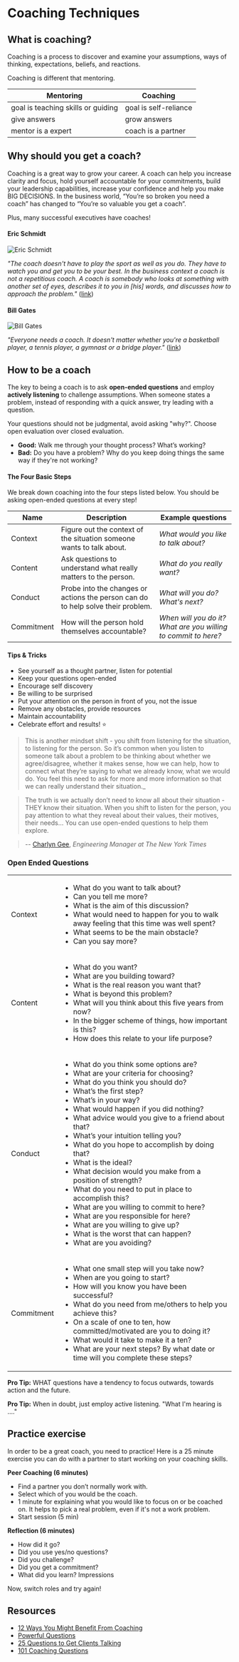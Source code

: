 # Coaching Techniques

## What is coaching?

Coaching is a process to discover and examine your assumptions, ways of thinking, expectations, beliefs, and reactions.

Coaching is different that mentoring.

| Mentoring   | Coaching  |
|---                                 | ---                    |
| goal is teaching skills or guiding | goal is self-reliance  |
| give answers                       | grow answers           |
| mentor is a expert                 | coach is a partner     |


## Why should you get a coach?

Coaching is a great way to grow your career. A coach can help you increase clarity and focus, hold yourself accountable for your commitments, build your leadership capabilities, increase your confidence and help you make BIG DECISIONS. In the business world, “You’re so broken you need a coach” has changed to “You’re so valuable you get a coach”.

Plus, many successful executives have coaches!

#### Eric Schmidt

![Eric Schmidt](/docs/images/eric-schmidt.jpg)

_"The coach doesn't have to play the sport as well as you do. They have to watch you and get you to be your best. In the business context a coach is not a repetitious coach. A coach is somebody who looks at something with another set of eyes, describes it to you in [his] words, and discusses how to approach the problem."_ ([link](http://archive.fortune.com/galleries/2009/fortune/0906/gallery.best_advice_i_ever_got2.fortune/14.html))


#### Bill Gates

![Bill Gates](/docs/images/bill_gates.jpg)

_"Everyone needs a coach. It doesn't matter whether you're a basketball player, a tennis player, a gymnast or a bridge player."_ ([link](https://www.youtube.com/watch?v=81Ub0SMxZQo))

## How to be a coach

The key to being a coach is to ask **open-ended questions** and employ **actively listening** to challenge assumptions. When someone states a problem, instead of responding with a quick answer, try leading with a question.


Your questions should not be judgmental, avoid asking "why?". Choose open evaluation over closed evaluation.

* **Good:** Walk me through your thought process? What’s working?
* **Bad:** Do you have a problem? Why do you keep doing things the same way if they're not working?

#### The Four Basic Steps

We break down coaching into the four steps listed below. You should be asking open-ended questions at every step!

 Name | Description | Example questions |
-------|-------------|-------------------
Context |  Figure out the context of the situation someone wants to talk about.  |  _What would you like to talk about?_
Content | Ask questions to understand what really matters to the person. | _What do you really want?_
Conduct | Probe into the changes or actions the person can do to help solve their problem. | _What will you do?_ _What's next?_
Commitment | How will the person hold themselves accountable? | _When will you do it?_ _What are you willing to commit to here?_



#### Tips & Tricks
* See yourself as a thought partner, listen for potential
* Keep your questions open-ended
* Encourage self discovery
* Be willing to be surprised
* Put your attention on the person in front of you, not the issue
* Remove any obstacles, provide resources
* Maintain accountability
* Celebrate effort and results! :star:

> This is another mindset shift - you shift from listening for the situation, to listening for the person. So it’s common when you listen to someone talk about a problem to be thinking about whether we agree/disagree, whether it makes sense, how we can help, how to connect what they’re saying to what we already know, what we would do. You feel this need to ask for more and more information so that we can really understand their situation._

> The truth is we actually don’t need to know all about their situation - THEY know their situation. When you shift to listen for the person, you pay attention to what they reveal about their values, their motives, their needs… You can use open-ended questions to help them explore.


> -- [Charlyn Gee](https://open.nytimes.com/@charlyngeeNYT), _Engineering Manager at The New York Times_

### Open Ended Questions


<div>
  <table>
      <tr>
        <td>Context</td>
        <td>
        <ul>
          <li> What do you want to talk about?</li>
          <li> Can you tell me more? </li>
          <li> What is the aim of this discussion?</li>
          <li> What would need to happen for you to walk away feeling that this time was well spent?</li>
          <li> What seems to be the main obstacle?</li>
          <li> Can you say more? </li>
          </ul>
        </td>
      </tr>
      <tr>
        <td> Content </td>
        <td>
          <ul>
            <li>What do you want?</li>
            <li>What are you building toward?</li>
            <li>What is the real reason you want that?</li>
            <li>What is beyond this problem?</li>
            <li>What will you think about this five years from now?</li>
            <li>In the bigger scheme of things, how important is this?</li>
            <li>How does this relate to your life purpose?</li>
          </ul>
        </td>
      </tr>
      <tr>
        <td> Conduct </td>
        <td>
          <ul>
            <li> What do you think some options are?</li>
            <li> What are your criteria for choosing?</li>
            <li> What do you think you should do?</li>
            <li> What’s the first step?</li>
            <li> What’s in your way?</li>
            <li> What would happen if you did nothing?</li>
            <li> What advice would you give to a friend about that?</li>
            <li> What’s your intuition telling you?</li>
            <li> What do you hope to accomplish by doing that?</li>
            <li> What is the ideal?</li>
            <li> What decision would you make from a position of strength?</li>
            <li> What do you need to put in place to accomplish this?</li>
            <li> What are you willing to commit to here?</li>
            <li> What are you responsible for here?</li>
            <li> What are you willing to give up?</li>
            <li> What is the worst that can happen?</li>
            <li> What are you avoiding?</li>
          </ul>
        </td>
      </tr>
      <tr>
        <td>Commitment</td>
        <td>
          <ul>
            <li> What one small step will you take now?</li>
            <li> When are you going to start?</li>
            <li> How will you know you have been successful?</li>
            <li> What do you need from me/others to help you achieve this?</li>
            <li> On a scale of one to ten, how committed/motivated are you to doing it?</li>
            <li> What would it take to make it a ten?</li>
            <li> What are your next steps? By what date or time will you complete these steps?</li>
          </ul>
        </td>
      </tr>
  </table>
</div>


**Pro Tip:** WHAT questions have a tendency to focus outwards, towards action and the future.

**Pro Tip:** When in doubt, just employ active listening. "What I'm hearing is ...."


## Practice exercise  
In order to be a great coach, you need to practice! Here is a 25 minute exercise you can do with a partner to start working on your coaching skills.

**Peer Coaching (6 minutes)**

* Find a partner you don’t normally work with.
* Select which of you would be the coach.
* 1 minute for explaining what you would like to focus on or be coached on. It helps to pick a real problem, even if it's not a work problem.
* Start session (5 min)


**Reflection (6 minutes)**
* How did it go?
* Did you use yes/no questions?
* Did you challenge?
* Did you get a commitment?
* What did you learn? Impressions

Now, switch roles and try again!


## Resources
* [12 Ways You Might Benefit From Coaching](https://www.linkedin.com/pulse/20140205155921-19987-12-ways-you-just-might-benefit-from-coaching/)
* [Powerful Questions](http://www.coactive.com/docs/resources/toolkit/pdfs/31-Powerful-Questions.pdf)
* [25 Questions to Get Clients Talking](https://coachfederation.org/blog/index.php/1806/)
* [101 Coaching Questions](http://www.schoolofcoachingmastery.com/coaching-blog/bid/54576/101-Incredible-Coaching-Questions)
